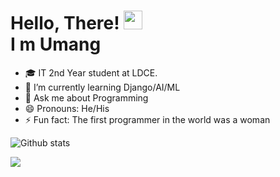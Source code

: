 
# Hello, There! <img src="https://raw.githubusercontent.com/MartinHeinz/MartinHeinz/master/wave.gif" width="30px"> <br> I m Umang

- 🎓 IT 2nd Year student at LDCE.
- 🌱 I’m currently learning Django/AI/ML
- 💬 Ask me about Programming
- 😄 Pronouns: He/His
- ⚡ Fun fact: The first programmer in the world was a woman





![Github stats](https://github-readme-stats.vercel.app/api?username=umangtank)

<a href="https://www.twitter.com/UmangTank3"><img src="https://img.icons8.com/nolan/64/twitter-squared.png"/></a>



